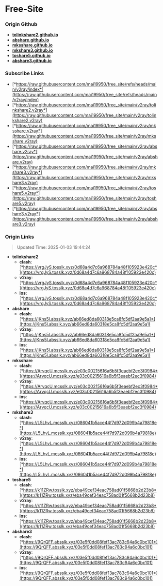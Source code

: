 # Free-Site

### Origin Github

- [**tolinkshare2.github.io**](https://github.com/tolinkshare2/tolinkshare2.github.io)
- [**abshare.github.io**](https://github.com/abshare/abshare.github.io)
- [**mksshare.github.io**](https://github.com/mksshare/mksshare.github.io)
- [**mkshare3.github.io**](https://github.com/mkshare3/mkshare3.github.io)
- [**toshare5.github.io**](https://github.com/toshare5/toshare5.github.io)
- [**abshare3.github.io**](https://github.com/abshare3/abshare3.github.io)

### Subscribe Links

- [*https://raw.githubusercontent.com/mai19950/free_site/refs/heads/main/v2ray/index*](https://raw.githubusercontent.com/mai19950/free_site/refs/heads/main/v2ray/index)
- [*https://raw.githubusercontent.com/mai19950/free_site/main/v2ray/tolinkshare2.v2ray*](https://raw.githubusercontent.com/mai19950/free_site/main/v2ray/tolinkshare2.v2ray)
- [*https://raw.githubusercontent.com/mai19950/free_site/main/v2ray/mksshare.v2ray*](https://raw.githubusercontent.com/mai19950/free_site/main/v2ray/mksshare.v2ray)
- [*https://raw.githubusercontent.com/mai19950/free_site/main/v2ray/abshare.v2ray*](https://raw.githubusercontent.com/mai19950/free_site/main/v2ray/abshare.v2ray)
- [*https://raw.githubusercontent.com/mai19950/free_site/main/v2ray/mkshare3.v2ray*](https://raw.githubusercontent.com/mai19950/free_site/main/v2ray/mkshare3.v2ray)
- [*https://raw.githubusercontent.com/mai19950/free_site/main/v2ray/toshare5.v2ray*](https://raw.githubusercontent.com/mai19950/free_site/main/v2ray/toshare5.v2ray)
- [*https://raw.githubusercontent.com/mai19950/free_site/main/v2ray/abshare3.v2ray*](https://raw.githubusercontent.com/mai19950/free_site/main/v2ray/abshare3.v2ray)

### Origin Links

> Updated Time: 2025-01-03 19:44:24

- **tolinkshare2**
  - **clash**: [*https://vrgJyS.tosslk.xyz/0d68a4d7c6a968784a48f105923e420c*](https://vrgJyS.tosslk.xyz/0d68a4d7c6a968784a48f105923e420c)
  - **v2ray**: [*https://vrgJyS.tosslk.xyz/0d68a4d7c6a968784a48f105923e420c*](https://vrgJyS.tosslk.xyz/0d68a4d7c6a968784a48f105923e420c)
  - **ios**: [*https://vrgJyS.tosslk.xyz/0d68a4d7c6a968784a48f105923e420c*](https://vrgJyS.tosslk.xyz/0d68a4d7c6a968784a48f105923e420c)
- **abshare**
  - **clash**: [*https://jKns5I.absslk.xyz/ab66ed8da60318e5ca8fc5df2aa9e5a1*](https://jKns5I.absslk.xyz/ab66ed8da60318e5ca8fc5df2aa9e5a1)
  - **v2ray**: [*https://jKns5I.absslk.xyz/ab66ed8da60318e5ca8fc5df2aa9e5a1*](https://jKns5I.absslk.xyz/ab66ed8da60318e5ca8fc5df2aa9e5a1)
  - **ios**: [*https://jKns5I.absslk.xyz/ab66ed8da60318e5ca8fc5df2aa9e5a1*](https://jKns5I.absslk.xyz/ab66ed8da60318e5ca8fc5df2aa9e5a1)
- **mksshare**
  - **clash**: [*https://ArvqcU.mcsslk.xyz/e03c00215616a6b5f3eaebf2ec3f0984*](https://ArvqcU.mcsslk.xyz/e03c00215616a6b5f3eaebf2ec3f0984)
  - **v2ray**: [*https://ArvqcU.mcsslk.xyz/e03c00215616a6b5f3eaebf2ec3f0984*](https://ArvqcU.mcsslk.xyz/e03c00215616a6b5f3eaebf2ec3f0984)
  - **ios**: [*https://ArvqcU.mcsslk.xyz/e03c00215616a6b5f3eaebf2ec3f0984*](https://ArvqcU.mcsslk.xyz/e03c00215616a6b5f3eaebf2ec3f0984)
- **mkshare3**
  - **clash**: [*https://L5LhvL.mcsslk.xyz/086041b5ace44f7d972d099b4a79818e*](https://L5LhvL.mcsslk.xyz/086041b5ace44f7d972d099b4a79818e)
  - **v2ray**: [*https://L5LhvL.mcsslk.xyz/086041b5ace44f7d972d099b4a79818e*](https://L5LhvL.mcsslk.xyz/086041b5ace44f7d972d099b4a79818e)
  - **ios**: [*https://L5LhvL.mcsslk.xyz/086041b5ace44f7d972d099b4a79818e*](https://L5LhvL.mcsslk.xyz/086041b5ace44f7d972d099b4a79818e)
- **toshare5**
  - **clash**: [*https://k11ZRw.tosslk.xyz/eba49cef34eac758ad01f5668b2d23b8*](https://k11ZRw.tosslk.xyz/eba49cef34eac758ad01f5668b2d23b8)
  - **v2ray**: [*https://k11ZRw.tosslk.xyz/eba49cef34eac758ad01f5668b2d23b8*](https://k11ZRw.tosslk.xyz/eba49cef34eac758ad01f5668b2d23b8)
  - **ios**: [*https://k11ZRw.tosslk.xyz/eba49cef34eac758ad01f5668b2d23b8*](https://k11ZRw.tosslk.xyz/eba49cef34eac758ad01f5668b2d23b8)
- **abshare3**
  - **clash**: [*https://9QrQFF.absslk.xyz/03e5f0dd08fef13ac783c94a6c0bc101*](https://9QrQFF.absslk.xyz/03e5f0dd08fef13ac783c94a6c0bc101)
  - **v2ray**: [*https://9QrQFF.absslk.xyz/03e5f0dd08fef13ac783c94a6c0bc101*](https://9QrQFF.absslk.xyz/03e5f0dd08fef13ac783c94a6c0bc101)
  - **ios**: [*https://9QrQFF.absslk.xyz/03e5f0dd08fef13ac783c94a6c0bc101*](https://9QrQFF.absslk.xyz/03e5f0dd08fef13ac783c94a6c0bc101)

